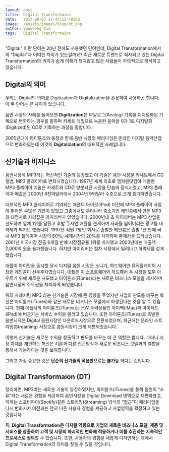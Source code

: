 ```yaml
---
layout: post
title:  Digital Transformaion
date:   2017-08-03 17:43:12 +0300
image:  /assets/images/blog/dt.png
author: Yunwoong Kim
tags:   Digital Transformaion
---
```


"Digital" 이란 단어는 20년 전에도 사용했던 단어인데, Digital Transformation에서의 "Digital"과 어떠한 차이가 있는걸까요? 최근 새로운 트랜드로 회자되고 있는 Digital Transformation의 의미가 쉽게 이해가 되지않고 많은 사람들이 자의적으로 해석하고 있습니다.



## Digital의 의미

우리는 Digital의 의미를 Digitization과 Digitalization을 혼용하여 사용하곤 합니다. 이 두 단어는 큰 차이가 있습니다.

음반 시장의 사례를 들어보면 **Digitization**은 아날로그(Analog) 기록을 디지털화된 기록으로 변화하는 경우를 말하며 카세트 테잎으로 녹음된 음악을 0과 1로 디지털화(Digitized)된 CD로 기록하는 과정을 말합니다. 

2000년대에 아이튠즈의 등장과 함께 음반 시장의 패러다임은 온라인 디지털 음악산업으로 변화하였는데 이것이 **Digitalization**의 대표적인 사례입니다.



## 신기술과 비지니스

음반시장에 MP3라는 혁신적인 기술의 등장했고 이 기술은 음반 시장을 카세트에서 CD 앨범, MP3 플레이어로 변화시켰습니다. 1997년 새계 최초로 엠피맨닷컴이 개발한 MP3 플레이어 기술은 카세트와 CD로 양분되던 시장을 단숨에 잠식시켰고, MP3 플레이어 매출은 2000년 8천억달러에서 2004년 9억달러 수준으로 크게 증가하였습니다.

대표적인 MP3 플레이어로 기억되는 애플의 아이팟(iPod) 이전에 MP3 플레이어 사업에 뛰어든 수많은 기업이 있었고 그중에서도 우리나라 중소기업 레인콤에서 만든 MP3의 대명사로 자리잡은 아이리버가 있었습니다. 2000년대 초 아이리버는 MP3 산업을 선도하며 업게 1위를 달렸고 후발 주자인 애플을 견제하며 사과를 씹어버리는 광고를 내 화제가 되기도 했습니다. 1997년 직원 7명인 회사로 출발한 레인콤은 출범 1년 만에 국내 MP3 플레이어 시장의 60%, 세계시장의 20%를 차지하며 존재감을 드러냈습니다. 2001년 미국시장 진출 6개월 만에 시장점유율 1위를 차지했고 2003년에는 매출액 2,000억 원을 돌파했습니다. 하지만 아이리버는 점차 시장에서 밀려나고 하락세를 걷게 됐습니다. 

애플이 아이팟을 출시할 당시 디지털 음원 시장은 소니가, 하드웨어인 뮤직플레이어 시장은 레인콤이 선두주자였습니다. 애플은 이 소프트웨어와 하드웨어 두 시장을 모두 아우르기 위해 새로운 시도했고 아이튠즈(iTunes)라는 새로운 비즈니스 모델을 제시하며 음반시장의 주도권을 차지하게 되었습니다.

위의 사례처럼 MP3 라는 신기술은 시장에 큰 영향을 주었지만 사업의 판도를 바꾸는 혁신은 아이튠즈(iTunes)와 같은 새로운 비즈니스 모델에서 파생된다는 것을 알 수 있습니다. 현재 애플사의 아이튠즈(iTunes)는 HW 주력상품인 아이맥(iMac)과 아이패드(iPad)에 버금가는 서비스 수익을 올리고 있습니다. 또한 아이튠즈(iTunes)로 촉발된 음반시작은 Digital 음원시장인 다운로드시장으로 전환되었으며, 최근에는 온라인 스트리밍(Streaming) 시장으로 음원시장이 크게 재편되었습니다.

이렇게 신기술은 새로운 수익을 창출하고 판도를 바꾸는 데 큰 역할은 합니다. 그러나 시장 자체를 재편하는 혁신은 기존과 다른 접근방식과 새로운 비즈니스 모델과의 결합을 통해서 가능하다는 것을 보여줍니다.

그리고 가장 중요한 것은  **단순히 신기술의 적용만으로는 불가능** 하다는 것입니다.



## Digital Transformaion (DT)

정리하면, MP3라는 새로운 기술이 등장하였지만, 아이튠즈(iTunes)를 통해 음원의 “소유”라는 새로운 경험을 제공하여 음반시장을 Digital Download 영역으로 재편하였고, 이제는 스포티파이(Spotify)같은 스트리밍(Streaming) 방식의 “접근”이 패러다임을 다시 변화시켜 이전과는 전혀 다른 사용자 경험을 제공하고 사업영역을 확장하고 있는 것입니다.  

즉, **Digital Transformation은 디지털 역량으로 기업의 새로운 비즈니스 모델, 제품 및 서비스를 창출하여 고객 및 시장의 파괴적인 변화에 적응하거나 이를 추진하는 지속적인 프로세스로 정의**할 수 있습니다. 또한, 사용자의 경험을 새롭게 디자인하는 데에서 Digital Transformation의 의미를 찾을 수 있을 것입니다. 